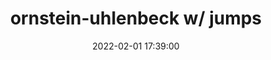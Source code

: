 ---
layout: post
title: ornstein-uhlenbeck w/ jumps
date: 2022-02-01 17:39:00
description: Some of my work with estimation for Ornstein-Uhlenbeck Jump Processes
redirect: /assets/pdf/jd_post.pdf
---
